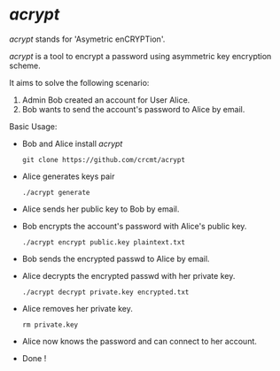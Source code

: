 *acrypt*
========

*acrypt* stands for 'Asymetric enCRYPTion'.

*acrypt* is a tool to encrypt a password
using asymmetric key encryption scheme.

It aims to solve the following scenario:  
  1. Admin Bob created an account for User Alice.
  2. Bob wants to send the account's password to Alice by email.

Basic Usage:

  * Bob and Alice install *acrypt*

        git clone https://github.com/crcmt/acrypt

  * Alice generates keys pair

        ./acrypt generate

  * Alice sends her public key to Bob by email.
  * Bob encrypts the account's password with Alice's public key.

        ./acrypt encrypt public.key plaintext.txt

  * Bob sends the encrypted passwd to Alice by email.
  * Alice decrypts the encrypted passwd with her private key.

        ./acrypt decrypt private.key encrypted.txt

  * Alice removes her private key.

        rm private.key

  * Alice now knows the password and can connect to her account.
  * Done !
